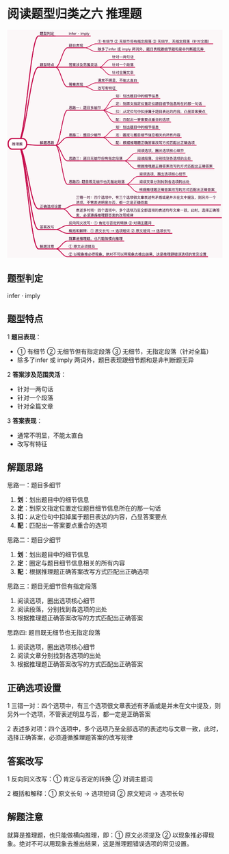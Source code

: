 # 阅读题型归类之六 推理题

![推理题](images/推理题.png)

## 题型判定

infer · imply

## 题型特点

1 **题目表现**：

- ① 有细节 ② 无细节但有指定段落 ③ 无细节，无指定段落（针对全篇）
- 除多了infer 或 imply 两词外，题目表现跟细节题和是非判断题无异

2 **答案涉及范围灵活**：

- 针对一两句话
- 针对一个段落
- 针对全篇文章

3 **答案表现**：

- 通常不明显，不能太直白
- 改写有特征

## 解题思路

思路一：题目多细节

1. **划**：划出题目中的细节信息
2. **定**：到原文指定位置定位题目细节信息所在的那一句话
3. **扣**：从定位句中扣掉属于题目表达的内容，凸显答案要点
4. **配**：匹配出一答案要点重合的选项

思路二：题目少细节

1. **划**：划出题目中的细节信息
2. **定**：圈定与题目细节信息相关的所有内容
3. **配**：根据推理题正确答案改写方式匹配出正确选项

思路三：题目无细节但有指定段落

1. 阅读选项，圈出选项核心细节
2. 阅读段落，分别找到各选项的出处
3. 根据推理题正确答案改写的方式匹配出正确答案

思路四: 题目既无细节也无指定段落

1. 阅读选项，圈出选项核心细节
2. 阅读文章分别找到各选项的出处
3. 根据推理题正确答案改写的方式匹配出正确答案

## 正确选项设置

1 三错一对：四个选项中，有三个选项很文章表述有矛盾或是并未在文中提及，则另外一个选项，不管表述明显与否，都一定是正确答案

2 表述多对项：四个选项中，多个选项乃至全部选项的表述均与文章一致，此时，选择正确答案，必须遵循推理题答案的改写规律

## 答案改写

1 反向同义改写：① 肯定与否定的转换 ② 对调主题词

2 概括和解释：① 原文长句 → 选项短词 ② 原文短词 → 选项长句

## 解题注意

就算是推理题，也只能做横向推理，即：① 原文必须提及 ② 以现象推必得现象。绝对不可以用现象去推出结果，这是推理题错误选项的常见设置。
